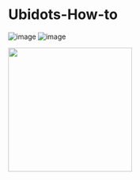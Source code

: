 # Ubidots-How-to 
![image](https://user-images.githubusercontent.com/42245728/226696161-3a9d5bcb-cff5-4b63-9d31-0594b4dee729.png)
![image](https://user-images.githubusercontent.com/42245728/226696210-9409479b-62f9-46a1-a749-45cde10c62bb.png)

<img src = "https://user-images.githubusercontent.com/42245728/226702770-1718dc72-9453-4c7d-9020-1fb9d2fe31e0.gif" width = "250"/>


